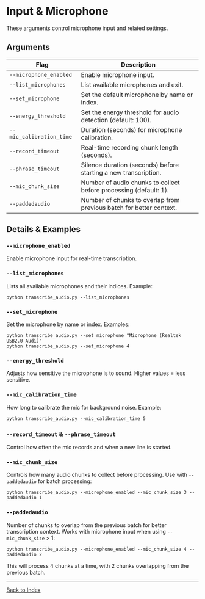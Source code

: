 # Input & Microphone

These arguments control microphone input and related settings.

## Arguments
| Flag                    | Description                                                      |
|-------------------------|------------------------------------------------------------------|
| `--microphone_enabled`  | Enable microphone input.                                         |
| `--list_microphones`    | List available microphones and exit.                             |
| `--set_microphone`      | Set the default microphone by name or index.                    |
| `--energy_threshold`    | Set the energy threshold for audio detection (default: 100).     |
| `--mic_calibration_time`| Duration (seconds) for microphone calibration.                  |
| `--record_timeout`      | Real-time recording chunk length (seconds).                      |
| `--phrase_timeout`      | Silence duration (seconds) before starting a new transcription.  |
| `--mic_chunk_size`      | Number of audio chunks to collect before processing (default: 1). |
| `--paddedaudio`         | Number of chunks to overlap from previous batch for better context. |

## Details & Examples

### `--microphone_enabled`
Enable microphone input for real-time transcription.

### `--list_microphones`
Lists all available microphones and their indices. Example:
```
python transcribe_audio.py --list_microphones
```

### `--set_microphone`
Set the microphone by name or index. Examples:
```
python transcribe_audio.py --set_microphone "Microphone (Realtek USB2.0 Audi)"
python transcribe_audio.py --set_microphone 4
```

### `--energy_threshold`
Adjusts how sensitive the microphone is to sound. Higher values = less sensitive.

### `--mic_calibration_time`
How long to calibrate the mic for background noise. Example:
```
python transcribe_audio.py --mic_calibration_time 5
```

### `--record_timeout` & `--phrase_timeout`
Control how often the mic records and when a new line is started.

### `--mic_chunk_size`
Controls how many audio chunks to collect before processing. Use with `--paddedaudio` for batch processing:
```
python transcribe_audio.py --microphone_enabled --mic_chunk_size 3 --paddedaudio 1
```

### `--paddedaudio`
Number of chunks to overlap from the previous batch for better transcription context. Works with microphone input when using `--mic_chunk_size` > 1:
```
python transcribe_audio.py --microphone_enabled --mic_chunk_size 4 --paddedaudio 2
```
This will process 4 chunks at a time, with 2 chunks overlapping from the previous batch.

---
[Back to Index](./index.md)
